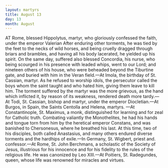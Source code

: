 ```yaml
---
layout: martyrs
title: August 13
day: 13
month: August
---
```

AT Rome, blessed Hippolytus, martyr, who gloriously confessed the faith, under the emperor Valerian
After enduring other torments, he was tied by the
feet to the necks of wild horses, and being cruelly
dragged through briars and brambles, and having all
his body lacerated, he yielded up his spirit. On the
same day, suffered also blessed Concordia, his nurse,
who being scourged in his presence with leaded
whips, went to our Lord; and nineteen others of his
house, who were beheaded beyond the Tiburtine gate,
and buried with him in the Veran field.&mdash;At Imola,
the birthday of St. Cassian, martyr. As he refused
to worship idols, the persecutor called the boys
whom the saint taught and who hated him, giving
them leave to kill him. The torment suffered by the
martyr was the more grievous, as the hand which
inflicted it, by reason of its weakness, rendered
death more tardy.&mdash;At Todi, St. Cassian, bishop and
martyr, under the emperor Diocletian.&mdash;At Burgos,
in Spain, the Saints Centolla and Helena, martyrs.
&mdash;At Constantinople, St. Maximus, a monk, distinguished for learning and for zeal for Catholic
truth. Combating valiantly the Monothelites, he
had his hands and tongue torn from him by the
heretical emperor Constans, and was banished to
Chersonesus, where he breathed his last. At this
time, two of his disciples, both called Anastasius,
and many others endured diverse torments and the
hardhips of exile.&mdash;In Germany, St. Wigbert, priest
and. confessor.&mdash;At Rome, St. John Berchmans, a
scholastic of the Society of Jesus, illustrious for his
innocence and for his fidelity to the rules of the religious life. He was canonized by Leo XIII.&mdash;At
Poitiers, St. Radegundes, queen, whose life was renowned for miracles and virtues.


